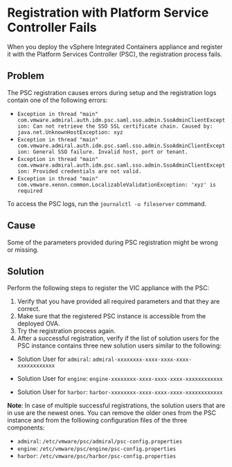 # Registration with Platform Service Controller Fails #

When you deploy the vSphere Integrated Containers appliance and register it with the Platform Services Controller (PSC), the registration process fails. 

## Problem ##

The PSC registration causes errors during setup and the registration logs contain one of the following errors:

- `Exception in thread "main" com.vmware.admiral.auth.idm.psc.saml.sso.admin.SsoAdminClientException: Can not retrieve the SSO SSL certificate chain. Caused by: java.net.UnknownHostException: xyz`
- `Exception in thread "main" com.vmware.admiral.auth.idm.psc.saml.sso.admin.SsoAdminClientException: General SSO failure. Invalid host, port or tenant.`
- `Exception in thread "main" com.vmware.admiral.auth.idm.psc.saml.sso.admin.SsoAdminClientException: Provided credentials are not valid.`
- `Exception in thread "main" com.vmware.xenon.common.LocalizableValidationException: 'xyz' is required`

To access the PSC logs, run the `journalctl -u fileserver` command.

## Cause ##

Some of the parameters provided during PSC registration might be wrong or missing.

## Solution ##

Perform the following steps to register the VIC appliance with the PSC:

1. Verify that you have provided all required parameters and that they are correct.
2. Make sure that the registered PSC instance is accessible from the deployed OVA.
3. Try the registration process again.
4. After a successful registration, verify if the list of solution users for the PSC instance contains three new solution users similar to the following:
	
  - Solution User for `admiral`: `admiral-xxxxxxxx-xxxx-xxxx-xxxx-xxxxxxxxxxxx`

  - Solution User for `engine`: `engine-xxxxxxxx-xxxx-xxxx-xxxx-xxxxxxxxxxxx`

  - Solution User for `harbor`: `harbor-xxxxxxxx-xxxx-xxxx-xxxx-xxxxxxxxxxxx`

**Note**: In case of multiple successful registrations, the solution users that are in use are the newest ones. You can remove the older ones from the PSC instance and from the folliowing configuration files of the three components:

- `admiral`: `/etc/vmware/psc/admiral/psc-config.properties`
- `engine`: `/etc/vmware/psc/engine/psc-config.properties`
- `harbor`: `/etc/vmware/psc/harbor/psc-config.properties`
